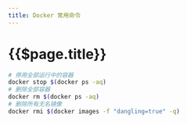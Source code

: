 ```yaml
---
title: Docker 常用命令
---
```


# {{$page.title}}


```bash
# 停用全部运行中的容器
docker stop $(docker ps -aq)
# 删除全部容器
docker rm $(docker ps -aq)
# 删除所有无名镜像
docker rmi $(docker images -f "dangling=true" -q)
```